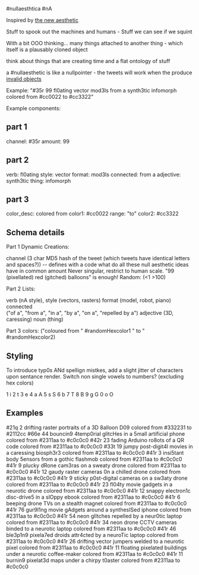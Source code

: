 #nullaesthtica #nA

Inspired by [the new aesthetic](http://thenewaestheic.tumblr.com)

Stuff to spook out the machines and humans  - 
Stuff we can see if we squint

With a bit OOO thinking...
many things attached to another thing - which itself is a plausably cloned object

think about things that are creating time and a flat ontology of stuff

a #nullaesthetic is like a nullpointer - the tweets will work when the produce [invalid objects](http://en.wikipedia.org/wiki/Pointer_(computer_programming)#Null_pointer)

Example:
"#35r 99 fl0ating vector mod3ls from a synth3tic infomorph colored from #cc0022 to #cc3322"

Example components:

part 1
------
channel: #35r 
amount: 99 

part 2
------
verb: fl0ating 
style: vector 
format: mod3ls 
connected: from a 
adjective: synth3tic 
thing: infomorph 

part 3
------
color_desc: colored from 
color1: #cc0022 
range: "to"
color2: #cc3322




Schema details
--------------

Part 1
Dynamic Creations:

channel 
	(3 char MD5 hash of the tweet (which tweets have identical letters and spaces?))
	-- defines with a code what do all these null aesthetic ideas have in common
amount
	Never singular, restrict to human scale. "99 (pixellated) red (gitched) balloons" is enough!
	Random: (<1 >100)

Part 2
Lists:

verb 
	(nA style), 
style 
	(vectors, rasters)
format 
	(model, robot, piano)
connected  
	("of a", "from a", "in a", "by a", "on a", "repelled by a")
adjective 
	(3D, caressing)
noun 
	(thing) 

Part 3
colors:
	("coloured from " #randomHexcolor1 " to " #randomHexcolor2)


Styling
-------

To introduce typ0s ANd spellign mistkes, add a slight jitter of characters upon sentance render.
Switch non single vowels to numbers? (excluding hex colors)

1 i
2 t 
3 e
4 a A
5 s S
6 b
7 T
8 B
9 g G 
0 o O

Examples
--------






#21q 2 drifting raster portraits of a 3D 8alloon D09 colored from #332231 to #2112cc
#66e 44 bouncin9 4temp0rial glitcHes in a 5mall artificial phone colored from #2311aa to #c0c0c0
#42r 23 fading Arduino ro8ots of a QR code colored from #2311aa to #c0c0c0
#33t 19 jumpy post-digit4l movies in a caressing biosph3r3 colored from #2311aa to #c0c0c0
#41r 3 insi5tant body 5ensors from a gothic flashmob colored from #2311aa to #c0c0c0
#41r 9 plucky dRone cam3ras on a sweaty drone colored from #2311aa to #c0c0c0
#41r 12 gaudy raster cameras 0n a chilled drone colored from #2311aa to #c0c0c0
#41r 9 sticky p0st-digital cameras on a sw3aty drone colored from #2311aa to #c0c0c0
#41r 23 fl04ty movie gadgets in a neurotic drone colored from #2311aa to #c0c0c0
#41r 12 snappy electron1c disc-drive5 in a slOppy ebook colored from #2311aa to #c0c0c0
#41r 6 beeping drone TVs on a stealth magnet colored from #2311aa to #c0c0c0
#41r 76 gur9l1ng movie gAdgets around a synthesISed iphone colored from #2311aa to #c0c0c0
#41r 54 neon glItches repelled by a neur0tic laptop colored from #2311aa to #c0c0c0
#41r 34 neon drone CCTV cameras binded to a neurotic laptop colored from #2311aa to #c0c0c0
#41r 46 ble3p1n9 pixela7ed droids attr4cted by a neuroTic laptop colored from #2311aa to #c0c0c0
#41r 26 drifting vector jumpers welded to a neurotic pixel colored from #2311aa to #c0c0c0
#41r 11 floating pixelated buildings under a neurotic coffee-maker colored from #2311aa to #c0c0c0
#41r 11 burnin9 pixelat3d maps under a chirpy t0aster colored from #2311aa to #c0c0c0

